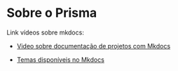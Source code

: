# Sobre o Prisma
Link vídeos sobre mkdocs: 

- [Video  sobre documentação de projetos com Mkdocs](https://www.youtube.com/watch?v=GW6nAJ1NHUQ)


- [Temas disponíveis no Mkdocs](https://github.com/mkdocs/mkdocs/wiki/MkDocs-Themes)
